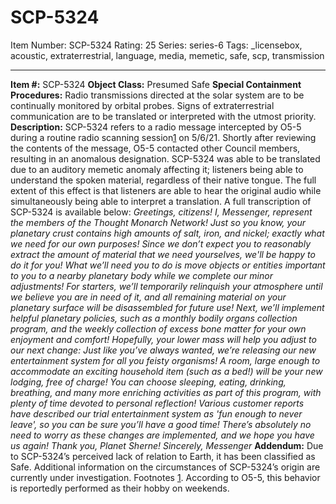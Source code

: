 # SCP-5324
Item Number: SCP-5324
Rating: 25
Series: series-6
Tags: _licensebox, acoustic, extraterrestrial, language, media, memetic, safe, scp, transmission

---

**Item #:** SCP-5324
**Object Class:** Presumed Safe
**Special Containment Procedures:** Radio transmissions directed at the solar system are to be continually monitored by orbital probes. Signs of extraterrestrial communication are to be translated or interpreted with the utmost priority.
**Description:** SCP-5324 refers to a radio message intercepted by O5-5 during a routine radio scanning session[1](javascript:;) on 5/6/21. Shortly after reviewing the contents of the message, O5-5 contacted other Council members, resulting in an anomalous designation. SCP-5324 was able to be translated due to an auditory memetic anomaly affecting it; listeners being able to understand the spoken material, regardless of their native tongue. The full extent of this effect is that listeners are able to hear the original audio while simultaneously being able to interpret a translation.
A full transcription of SCP-5324 is available below:
_Greetings, citizens! I, Messenger, represent the members of the Thought Monarch Network! Just so you know, your planetary crust contains high amounts of salt, iron, and nickel; exactly what we need for our own purposes! Since we don’t expect you to reasonably extract the amount of material that we need yourselves, we'll be happy to do it for you!_
_What we’ll need you to do is move objects or entities important to you to a nearby planetary body while we complete our minor adjustments! For starters, we’ll temporarily relinquish your atmosphere until we believe you are in need of it, and all remaining material on your planetary surface will be disassembled for future use!_
_Next, we’ll implement helpful planetary policies, such as a monthly bodily organs collection program, and the weekly collection of excess bone matter for your own enjoyment and comfort! Hopefully, your lower mass will help you adjust to our next change:_
_Just like you’ve always wanted, we’re releasing our new entertainment system for all you feisty organisms! A room, large enough to accommodate an exciting household item (such as a bed!) will be your new lodging, free of charge! You can choose sleeping, eating, drinking, breathing, and many more enriching activities as part of this program, with plenty of time devoted to personal reflection! Various customer reports have described our trial entertainment system as 'fun enough to never leave', so you can be sure you’ll have a good time!_
_There’s absolutely no need to worry as these changes are implemented, and we hope you have us again! Thank you, Planet Sherne!_
_Sincerely, Messenger_
**Addendum:** Due to SCP-5324’s perceived lack of relation to Earth, it has been classified as Safe. Additional information on the circumstances of SCP-5324’s origin are currently under investigation.
Footnotes
[1](javascript:;). According to O5-5, this behavior is reportedly performed as their hobby on weekends.